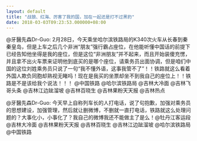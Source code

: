 ```yaml
---
layout: default
title: "战狼、红海、厉害了我的国，加在一起还是打不过黑豹"
date: 2018-03-03T09:23:53.000000+08:00
---
```


@牙醫先森Dr-Guo: 2月28日，今天乘坐哈尔滨铁路局的K340次火车从长春到秦秦皇岛，但是上车之后几个非洲“朋友”强行霸占座位，在他能听懂中国话的前提下已经告知他坐得是我的座位，但是这位“非洲朋友”并不起来，而且开始装傻充愣，并且拿不出火车票来证明他到底买的是哪个座位，请乘务员出面协调，但是咱们中国的这位刘姓乘务员只说了一句“我不懂外语，这事我管不了”！！铁路就这么看着外国人欺负同胞却熟视无睹吗！现在是我买的坐票却坐不到我自己的座位上！！铁路是不是该给我个说法！！！ @中国铁路 @哈尔滨铁路局 @吉林大冷面 @吉林飞哥头条 @吉林江边跐溜坡 @吉林百晓生 @吉林果粉天天报 @吉林热点

@牙醫先森Dr-Guo: 今天早上自称列车长的人打电话，说了句抱歉，加强对乘务员的思想建设，加强管理，然后就让删微博，不删就一直打电话，铁路就这么处理问题的？大事化小，小事化了？我自己的微博我还不能做主了是么！@牡丹江客运段 @吉林大冷面 @吉林果粉天天报 @吉林百晓生 @吉林江边跐溜坡 @哈尔滨铁路局 @中国铁路 

